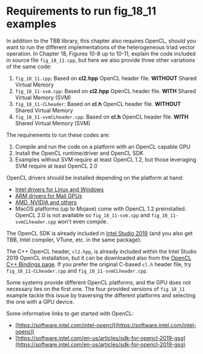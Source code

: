 # Requirements to run fig_18_11 examples

In addition to the TBB library, this chapter also requires OpenCL, should you want to run the different implementations of the heterogeneous triad vector operation. In Chapter 18, Figures 10-8 up to 10-11, explain the code included in source file `fig_18_11.cpp`, but here we also provide three other variations of the same code:

1. `fig_18_11.cpp`: Based on **cl2.hpp** OpenCL header file. **WITHOUT** Shared Virtual Memory
2. `fig_18_11-svm.cpp`: Based on **cl2.hpp** OpenCL header file. **WITH** Shared Virtual Memory (SVM)
3. `fig_18_11-CLheader`: Based on **cl.h** OpenCL header file. **WITHOUT** Shared Virtual Memory
4. `fig_18_11-svmCLheader.cpp`: Based on **cl.h** OpenCL header file. **WITH** Shared Virtual Memory (SVM)

The requirements to run these codes are:

1. Compile and run the code on a platform with an OpenCL capable GPU
2. Install the OpenCL runtime/driver and OpenCL SDK
3. Examples without SVM require at least OpenCL 1.2, but those leveraging SVM require at least OpenCL 2.0

OpenCL drivers should be installed depending on the platform at hand:

- [Intel drivers for Linux and Windows](https://software.intel.com/en-us/articles/opencl-drivers)
- [ARM drivers for Mali GPUs](https://developer.arm.com/tools-and-software/graphics-and-gaming/mali-drivers)
- [AMD, NVIDIA and others](https://www.khronos.org/opencl/resources)
- MacOS platforms (up to Mojave) come with OpenCL 1.2 preinstalled. OpenCL 2.0 is not available so `fig_18_11-svm.cpp` and `fig_18_11-svmCLheader.cpp` won't even compile.

The OpenCL SDK is already included in [Intel Studio 2019](https://software.intel.com/en-us/system-studio) (and you also get TBB, Intel compiler, VTune, etc. in the same package).

The C++ OpenCL header, `cl2.hpp`, is already included within the Intel Studio 2019 OpenCL installation, but it can be downloaded also from the [OpenCL C++ Bindings page](https://github.khronos.org/OpenCL-CLHPP/index.html). If you prefer the original C-based `cl.h` header file, try `fig_18_11-CLheader.cpp` and `fig_18_11-svmCLheader.cpp`.

Some systems provide different OpenCL platforms, and the GPU does not necessary lies on the first one. The four provided versions of `fig_18_11` example tackle this issue by traversing the different platforms and selecting the one with a GPU device.

Some informative links to get started with OpenCL:

* [https://software.intel.com/intel-opencl](https://software.intel.com/intel-opencl)
* [https://software.intel.com/en-us/articles/sdk-for-opencl-2019-gsg](https://software.intel.com/en-us/articles/sdk-for-opencl-2019-gsg)

